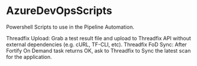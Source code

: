 # AzureDevOpsScripts
Powershell Scripts to use in the Pipeline Automation.

Threadfix Upload: Grab a test result file and upload to Threadfix API without external dependencies (e.g. cURL, TF-CLI, etc).
Threadfix FoD Sync: After Fortify On Demand task returns OK, ask to Threadfix to Sync the latest scan for the application. 
